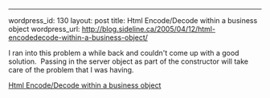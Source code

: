 --- 
wordpress_id: 130
layout: post
title: Html Encode/Decode within a business object
wordpress_url: http://blog.sideline.ca/2005/04/12/html-encodedecode-within-a-business-object/

<p>I ran into this problem a while back and couldn't come up with a good solution.  Passing in the server object as part of the constructor will take care of the problem that I was having.</p>
<p><a href="http://forums.asp.net/888510/ShowPost.aspx">Html Encode/Decode within a business object </a></p>
<p><em></em></p>
